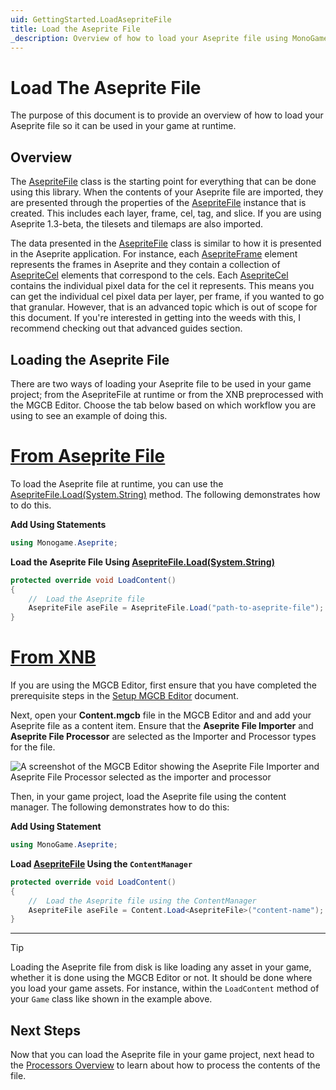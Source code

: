 ```yaml
---
uid: GettingStarted.LoadAsepriteFile
title: Load the Aseprite File
_description: Overview of how to load your Aseprite file using MonoGame.Aseprite.
---
```


# Load The Aseprite File

The purpose of this document is to provide an overview of how to load your Aseprite file so it can be used in your game at runtime.

## Overview

The [AsepriteFile](<xref:MonoGame.Aseprite.AsepriteFile>) class is the starting point for everything that can be done using this library. When the contents of your Aseprite file are imported, they are presented through the properties of the [AsepriteFile](<xref:MonoGame.Aseprite.AsepriteFile>) instance that is created. This includes each layer, frame, cel, tag, and slice. If you are using Aseprite 1.3-beta, the tilesets and tilemaps are also imported.

The data presented in the [AsepriteFile](<xref:MonoGame.Aseprite.AsepriteFile>) class is similar to how it is presented in the Aseprite application. For instance, each [AsepriteFrame](<xref:MonoGame.Aseprite.AsepriteTypes.AsepriteFrame>) element represents the frames in Aseprite and they contain a collection of [AsepriteCel](<xref:MonoGame.Aseprite.AsepriteTypes.AsepriteCel>) elements that correspond to the cels. Each [AsepriteCel](<xref:MonoGame.Aseprite.AsepriteTypes.AsepriteCel>)  contains the individual pixel data for the cel it represents. This means you can get the individual cel pixel data per layer, per frame, if you wanted to go that granular. However, that is an advanced topic which is out of scope for this document. If you're interested in getting into the weeds with this, I recommend checking out that advanced guides section.

## Loading the Aseprite File

There are two ways of loading your Aseprite file to be used in your game project; from the AsepriteFile at runtime or from the XNB preprocessed with the MGCB Editor. Choose the tab below based on which workflow you are using to see an example of doing this.

# [From Aseprite File](#tab/from-aseprite-file)
To load the Aseprite file at runtime, you can use the [AsepriteFile.Load(System.String)](<xref:MonoGame.Aseprite.AsepriteFile.Load(System.String)>) method. The following demonstrates how to do this.

**Add Using Statements**

```cs
using Monogame.Aseprite;
```

**Load the Aseprite File Using [AsepriteFile.Load(System.String)](<xref:MonoGame.Aseprite.AsepriteFile.Load(System.String)>)**

```cs
protected override void LoadContent()
{
    //  Load the Aseprite file
    AsepriteFile aseFile = AsepriteFile.Load("path-to-aseprite-file");
}
```

# [From XNB](#tab/from-xnb)

If you are using the MGCB Editor, first ensure that you have completed the prerequisite steps in the [Setup MGCB Editor](<xref:GettingStarted.SetupMGCBEditor>) document.

Next, open your **Content.mgcb** file in the MGCB Editor and and add your Aseprite file as a content item.  Ensure that the **Aseprite File Importer** and **Aseprite File Processor** are selected as the Importer and Processor types for the file.

![A screenshot of the MGCB Editor showing the Aseprite File Importer and Aseprite File Processor selected as the importer and processor](~/images/articles/load-aseprite-file/importer-processor.png)

Then, in your game project, load the Aseprite file using the content manager. The following demonstrates how to do this:

**Add Using Statement**
```cs
using MonoGame.Aseprite;
```

**Load [AsepriteFile](<xref:MonoGame.Aseprite.AsepriteFile>) Using the `ContentManager`**
```cs
protected override void LoadContent()
{
    //  Load the Aseprite file using the ContentManager
    AsepriteFile aseFile = Content.Load<AsepriteFile>("content-name");
}
```

---


> [!TIP]
> Loading the Aseprite file from disk is like loading any asset in your game, whether it is done using the MGCB Editor or not.  It should be done where you load your game assets. For instance, within the `LoadContent` method of your `Game` class like shown in the example above.

## Next Steps
Now that you can load the Aseprite file in your game project, next head to the [Processors Overview](<xref:Processors.Overview>) to learn about how to process the contents of the file.
